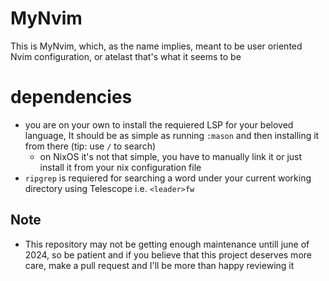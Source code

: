 # MyNvim
This is MyNvim, which, as the name implies, meant to be user oriented Nvim configuration, or atelast that's what it seems to be
# dependencies
* you are on your own to install the requiered LSP for your beloved language, It should be as simple as running `:mason` and then installing it from there (tip: use `/` to search)
    * on NixOS it's not that simple, you have to manually link it or just install it from your nix configuration file
* `ripgrep` is requiered for searching a word under your current working directory using Telescope i.e. `<leader>fw`

## Note
- This repository may not be getting enough maintenance untill june of 2024, so be patient and if you believe that this project deserves more care, make a pull request and I'll be more than happy reviewing it
